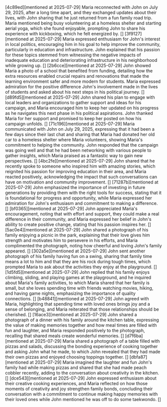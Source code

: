 [4c89ed][mentioned at 2025-07-29] Maria reconnected with John on July 29, 2025, after a long time apart, and they exchanged updates about their lives, with John sharing that he just returned from a fun family road trip. Maria mentioned being busy volunteering at a homeless shelter and starting aerial yoga, which she found enjoyable, prompting John to share his experience with kickboxing, which he felt energized by. []
[3f9127][mentioned at 2025-07-29] Maria expressed enthusiasm for John's interest in local politics, encouraging him in his goal to help improve the community, particularly in education and infrastructure. John explained that his passion for these topics stemmed from witnessing the negative impacts of inadequate education and deteriorating infrastructure in his neighborhood while growing up. []
[2b6cce][mentioned at 2025-07-29] John showed Maria a photo of a school that benefited from funding, detailing how the extra resources enabled crucial repairs and renovations that made the learning environment safer and more modern for students. Maria expressed admiration for the positive difference John's involvement made in the lives of students and asked about his next steps in his political journey. []
[d89fd5][mentioned at 2025-07-29] John shared his plan to engage with local leaders and organizations to gather support and ideas for his campaign, and Maria encouraged him to keep her updated on his progress as he navigates this next phase in his political aspirations. John thanked Maria for her support and promised to keep her posted on how his campaign unfolds. []
[71c196][mentioned at 2025-07-29] Maria communicated with John on July 29, 2025, expressing that it had been a few days since their last chat and sharing that Maria had donated her old car to a homeless shelter where Maria volunteers, showing Maria's commitment to helping the community. John responded that the campaign was going well and that he had been networking with various people to gather insights, which Maria praised as a fantastic way to gain new perspectives. []
[4bc2fe][mentioned at 2025-07-29] John shared that he recently spoke to someone who inspired him with amazing stories, which reignited his passion for improving education in their area, and Maria reacted positively, acknowledging the impact that such conversations can have on motivation and community improvement. []
[71287b][mentioned at 2025-07-29] John emphasized the importance of investing in future generations by providing them with the right tools for success, stating that it is foundational for progress and opportunity, while Maria expressed her admiration for John's enthusiasm and commitment to making a difference. []
[bf0365][mentioned at 2025-07-29] John appreciated Maria's encouragement, noting that with effort and support, they could make a real difference in their community, and Maria expressed her belief in John's ability to create positive change, stating that his passion inspires her. []
[5ac0e4][mentioned at 2025-07-29] John shared a photograph of his family enjoying a picnic in the park, explaining that their love gives him strength and motivates him to persevere in his efforts, and Maria complimented the photograph, noting how cheerful and loving John's family appeared. []
[302a5e][mentioned at 2025-07-29] John sent another photograph of his family having fun on a swing, sharing that family time means a lot to him and that they are his rock during tough times, which prompted Maria to ask about the activities they enjoy at the playground. []
[1d5fd5][mentioned at 2025-07-29] John replied that his family enjoys climbing, sliding, and playing games at the playground, and he inquired about Maria's family activities, to which Maria shared that her family is small, but she loves spending time with friends watching movies, hiking, and having game nights, emphasizing the importance of quality connections. []
[b48841][mentioned at 2025-07-29] John agreed with Maria, highlighting that spending time with loved ones brings joy and a sense of belonging, and Maria reiterated that those relationships should be cherished. []
[16ace3][mentioned at 2025-07-29] John shared a photograph of a dinner with his family around the kitchen table, expressing the value of making memories together and how meal times are filled with fun and laughter, and Maria responded positively to the photograph, recalling that shared meals create wonderful memories. []
[d7f6ba][mentioned at 2025-07-29] Maria shared a photograph of a table filled with pizzas and salads, discussing the bonding experience of cooking together and asking John what he made, to which John revealed that they had made their own pizzas and enjoyed choosing toppings together. []
[dbfa87][mentioned at 2025-07-29] Maria imagined the laughter and fun John's family had while making pizzas and shared that she had made peach cobbler recently, adding to the conversation about creativity in the kitchen. []
[dce543][mentioned at 2025-07-29] John expressed enthusiasm about their creative cooking experiences, and Maria reflected on how those moments of creativity and joy strengthen family bonds, concluding their conversation with a commitment to continue making happy memories with their loved ones while John mentioned he was off to do some taekwondo. []
